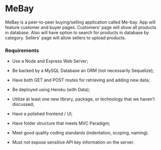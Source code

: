 # MeBay

MeBay is a peer-to-peer buying/selling application called Me-bay. App will feature customer and buyer pages. Customers' page will show all products in database. Also will have option to search for products in database by category. Sellers' page will allow sellers to upload products.  

### Requirements

* Use a Node and Express Web Server;

* Be backed by a MySQL Database an ORM (not necessarily Sequelize);

* Have both GET and POST routes for retrieving and adding new data;

* Be deployed using Heroku (with Data);

* Utilize at least one new library, package, or technology that we haven’t discussed;

* Have a polished frontend / UI;

* Have folder structure that meets MVC Paradigm;

* Meet good quality coding standards (indentation, scoping, naming).

* Must not expose sensitive API key information on the server.  
